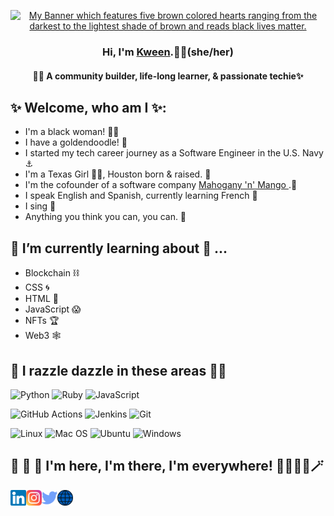 <p align="center">
    <a href="http://www.thebinarybae.tech/" target="_blank" rel="noreferrer"><img width="1500" height="300" src="/Users/kweenyoallhiadakarrielene/Desktop/kweenkarrielene/images/BLM.jpg" alt="My Banner which features five brown colored hearts ranging from the darkest to the lightest shade of brown and reads black lives matter.">
    </a>
</p>

<h3 align="center">
    Hi, I'm <a href="https://www.thebinarybae.tech/" target="_blank" rel="noreferrer">Kween</a>.👋🏾(she/her)
</h3>

<h4 align="center">
    👋🏾 A community builder, life-long learner, & passionate techie✨
</h4>

## ✨ Welcome, who am I ✨:

- I'm a black woman! 💁🏾
- I have a goldendoodle! 🐩
- I started my tech career journey as a Software Engineer in the U.S. Navy ⚓️
- I'm a Texas Girl 🤟🏾, Houston born & raised. 🤠
- I'm the cofounder of a software company <a href="https://www.mahoganyandmango.com/" target="_blank" rel="noreferrer">Mahogany 'n' Mango </a>.🥭
- I speak English and Spanish, currently learning French 🙊
- I sing 🎤
- Anything you think you can, you can. 🤎

## 🧠 I’m currently learning about 🌺 ...

- Blockchain ⛓
- CSS 🌀
- HTML 🚧
- JavaScript 😱
- NFTs 🏆
- Web3 🕸

## 🤩 I razzle dazzle in these areas 💃🏾

![Python](https://img.shields.io/badge/Code-Python-informational?style=flat&logo=Python&color=ffdd54)
![Ruby](https://img.shields.io/badge/Code-Ruby-informational?style=flat&logo=Ruby&color=red)
![JavaScript](https://img.shields.io/badge/Code-JavaScript-blueviolet?style=flat&logo=JavaScript)

![GitHub Actions](https://img.shields.io/badge/CICD-GitHubActions-informational?style=flat&logo=GitHub&color=green)
![Jenkins](https://img.shields.io/badge/CICD-Jenkins-informational?style=flat&logo=Jenkins&color=C47AC0)
![Git](https://img.shields.io/badge/Version-Git-informational?style=flat&logo=Git&color=FF729F)

![Linux](https://img.shields.io/badge/OS-Linux-informational?style=flat&logo=Linux&color=F4E285)
![Mac OS](https://img.shields.io/badge/OS-MacOS-informational?style=flat&logo=MacOS&color=F4A259)
![Ubuntu](https://img.shields.io/badge/OS-Ubuntu-informational?style=flat&logo=Ubuntu&color=5B8E7D)
![Windows](https://img.shields.io/badge/OS-Windows-informational?style=flat&logo=Windows&color=blue)

## 🤎 🥳 👑 I'm here, I'm there, I'm everywhere! 🤗🧚🏾‍♂️🪄

<a href="https://www.linkedin.com/in/kweenyoallhiada/"><img align="left" src="https://raw.githubusercontent.com/jenniferopal/jenniferopal/main/images/linkedin.svg" alt="Kween Yoallhiada | LinkedIn" width="25px"/></a>
<a href="https://instagram.com/thebinarybae"><img align="left" src="https://raw.githubusercontent.com/jenniferopal/jenniferopal/main/images/instagram.svg" alt="Kween Karrielene | Instagram" width="25px"/></a>
<a href="https://twitter.com/thebinarybae"><img align="left" src="https://raw.githubusercontent.com/jenniferopal/jenniferopal/main/images/twitter.svg" alt="Kween Karrielene | Twitter" width="25px"/></a>
<a href="http://www.thebinarybae.tech/"><img align="left" src="https://raw.githubusercontent.com/jenniferopal/jenniferopal/main/images/internet.svg" alt="Kween Karrielene | Official Blog and Website" width="25px"/></a>

